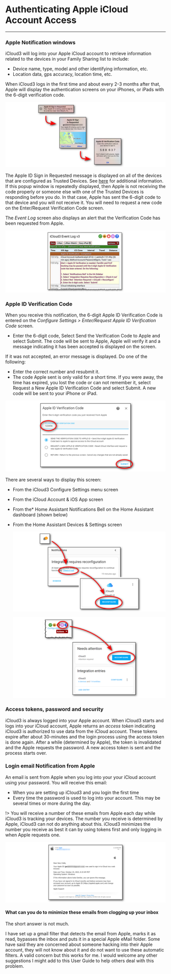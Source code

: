 # Authenticating Apple iCloud Account Access

------

### Apple Notification windows

iCloud3 will log into your Apple iCloud account to retrieve information related to the devices in your Family Sharing list to include:

- Device name, type, model and other identifying information, etc.
- Location data, gps accuracy, location time, etc.

When iCloud3 logs in the first time and about every 2-3 months after that, Apple will display the authentication screens on your iPhones, or iPads with the 6-digit verification code. 

![](../images/auth-process-0-apple-notification.png)

The Apple ID Sign in Requested message is displayed on all of the devices that are configured as Trusted Devices. See [here](https://support.apple.com/en-us/HT205064) for additional information. If this popup window is repeatedly displayed, then Apple is not receiving the code properly or someone else with one of the Trusted Devices is responding before you do. In that case, Apple has sent the 6-digit code to that device and you will not receive it. You will need to request a new code on the Enter/Request Verification Code screen.

The *Event Log* screen also displays an alert that the Verification Code has been requested from Apple.

![](../images/auth-process-evlog-msg.png)



### Apple ID Verification Code

When you receive this notification, the 6-digit Apple ID Verification Code is entered on the *Configure Settings > Enter/Request Apple ID Verification Code* screen. 

- Enter the 6-digit code, Select Send the Verification Code to Apple and select Submit. The code will be sent to Apple,  Apple will verify it and a message indicating it has been accepted is displayed on the screen. 

If it was not accepted, an error message is displayed. Do one of the following:

- Enter the correct number and resubmit it.
- The code Apple sent is only valid for a short time. If you were away, the time has expired, you lost the code or can not remember it, select Request a New Apple ID Verification Code and select Submit. A new code will be sent to your iPhone or iPad.

![](../images/auth-process-3-code-entry.png)

There are several ways to display this screen:

- From the iCloud3 Configure Settings menu screen
- From the iCloud Account & iOS App screen
- From the* Home Assistant Notifications Bell on the Home Assistant dashboard (shown below)
- From the Home Assistant Devices & Settings screen 

  ![](../images/auth-process-1-notification.png)

  ![](../images/auth-process-2-ic3-config.png)

### Access tokens, password and security

iCloud3 is always logged into your Apple account. When iCloud3 starts and logs into your iCloud account, Apple returns an *access token* indicating iCloud3 is authorized to use data from the iCloud account. These tokens expire after about 30-minutes and the login process using the access token is done again. After a while (determined by Apple), the token is invalidated and the Apple requests the password. A new access token is sent and the process starts over.



### Login email Notification from Apple

An email is sent from Apple when you log into your your iCloud account using your password. You will receive this email:

- When you are setting up iCloud3 and you login the first time
- Every time the password is used to log into your account. This may be several times or more during the day.

!> You will receive a number of these emails from Apple each day while iCloud3 is tracking your devices. The number you receive is determined by Apple, iCloud3 can not do anything about this.  iCloud3 minimizes the number you receive as best it can by using tokens first and only logging in when Apple requests one.

![](../images/auth-apple-email.png)

#### What can you do to minimize these emails from clogging up your inbox

The short answer is not much. 

I have set up a gmail filter that detects the email from Apple, marks it as read, bypasses the inbox and puts it in a special Apple eMail folder. Some have said they are concerned about someone hacking into their Apple account, they will not know about it and do not want to use these automatic filters. A valid concern but this works for me. I would welcome any other suggestions I might add to this User Guide to help others deal with this problem.
